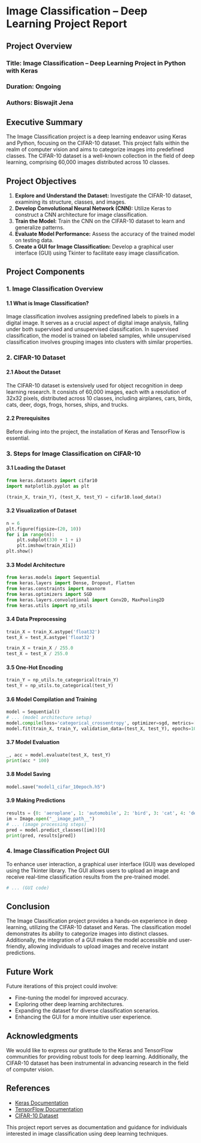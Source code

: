 # Image Classification – Deep Learning Project Report

## Project Overview

### Title: Image Classification – Deep Learning Project in Python with Keras
### Duration: Ongoing
### Authors: Biswajit Jena

## Executive Summary

The Image Classification project is a deep learning endeavor using Keras and Python, focusing on the CIFAR-10 dataset. This project falls within the realm of computer vision and aims to categorize images into predefined classes. The CIFAR-10 dataset is a well-known collection in the field of deep learning, comprising 60,000 images distributed across 10 classes.

## Project Objectives

1. **Explore and Understand the Dataset:** Investigate the CIFAR-10 dataset, examining its structure, classes, and images.
2. **Develop Convolutional Neural Network (CNN):** Utilize Keras to construct a CNN architecture for image classification.
3. **Train the Model:** Train the CNN on the CIFAR-10 dataset to learn and generalize patterns.
4. **Evaluate Model Performance:** Assess the accuracy of the trained model on testing data.
5. **Create a GUI for Image Classification:** Develop a graphical user interface (GUI) using Tkinter to facilitate easy image classification.

## Project Components

### 1. Image Classification Overview

#### 1.1 What is Image Classification?

Image classification involves assigning predefined labels to pixels in a digital image. It serves as a crucial aspect of digital image analysis, falling under both supervised and unsupervised classification. In supervised classification, the model is trained on labeled samples, while unsupervised classification involves grouping images into clusters with similar properties.

### 2. CIFAR-10 Dataset

#### 2.1 About the Dataset

The CIFAR-10 dataset is extensively used for object recognition in deep learning research. It consists of 60,000 images, each with a resolution of 32x32 pixels, distributed across 10 classes, including airplanes, cars, birds, cats, deer, dogs, frogs, horses, ships, and trucks.

#### 2.2 Prerequisites

Before diving into the project, the installation of Keras and TensorFlow is essential.

### 3. Steps for Image Classification on CIFAR-10

#### 3.1 Loading the Dataset

```python
from keras.datasets import cifar10
import matplotlib.pyplot as plt

(train_X, train_Y), (test_X, test_Y) = cifar10.load_data()
```

#### 3.2 Visualization of Dataset

```python
n = 6
plt.figure(figsize=(20, 10))
for i in range(n):
    plt.subplot(330 + 1 + i)
    plt.imshow(train_X[i])
plt.show()
```

#### 3.3 Model Architecture

```python
from keras.models import Sequential
from keras.layers import Dense, Dropout, Flatten
from keras.constraints import maxnorm
from keras.optimizers import SGD
from keras.layers.convolutional import Conv2D, MaxPooling2D
from keras.utils import np_utils
```

#### 3.4 Data Preprocessing

```python
train_X = train_X.astype('float32')
test_X = test_X.astype('float32')

train_X = train_X / 255.0
test_X = test_X / 255.0
```

#### 3.5 One-Hot Encoding

```python
train_Y = np_utils.to_categorical(train_Y)
test_Y = np_utils.to_categorical(test_Y)
```

#### 3.6 Model Compilation and Training

```python
model = Sequential()
# ... (model architecture setup)
model.compile(loss='categorical_crossentropy', optimizer=sgd, metrics=['accuracy'])
model.fit(train_X, train_Y, validation_data=(test_X, test_Y), epochs=10, batch_size=32)
```

#### 3.7 Model Evaluation

```python
_, acc = model.evaluate(test_X, test_Y)
print(acc * 100)
```

#### 3.8 Model Saving

```python
model.save("model1_cifar_10epoch.h5")
```

#### 3.9 Making Predictions

```python
results = {0: 'aeroplane', 1: 'automobile', 2: 'bird', 3: 'cat', 4: 'deer', 5: 'dog', 6: 'frog', 7: 'horse', 8: 'ship', 9: 'truck'}
im = Image.open("__image_path__")
# ... (image processing steps)
pred = model.predict_classes([im])[0]
print(pred, results[pred])
```

### 4. Image Classification Project GUI

To enhance user interaction, a graphical user interface (GUI) was developed using the Tkinter library. The GUI allows users to upload an image and receive real-time classification results from the pre-trained model.

```python
# ... (GUI code)
```

## Conclusion

The Image Classification project provides a hands-on experience in deep learning, utilizing the CIFAR-10 dataset and Keras. The classification model demonstrates its ability to categorize images into distinct classes. Additionally, the integration of a GUI makes the model accessible and user-friendly, allowing individuals to upload images and receive instant predictions.

## Future Work

Future iterations of this project could involve:
- Fine-tuning the model for improved accuracy.
- Exploring other deep learning architectures.
- Expanding the dataset for diverse classification scenarios.
- Enhancing the GUI for a more intuitive user experience.

## Acknowledgments

We would like to express our gratitude to the Keras and TensorFlow communities for providing robust tools for deep learning. Additionally, the CIFAR-10 dataset has been instrumental in advancing research in the field of computer vision.

## References

- [Keras Documentation](https://keras.io/)
- [TensorFlow Documentation](https://www.tensorflow.org/)
- [CIFAR-10 Dataset](https://www.cs.toronto.edu/~kriz/cifar.html)

This project report serves as documentation and guidance for individuals interested in image classification using deep learning techniques.
